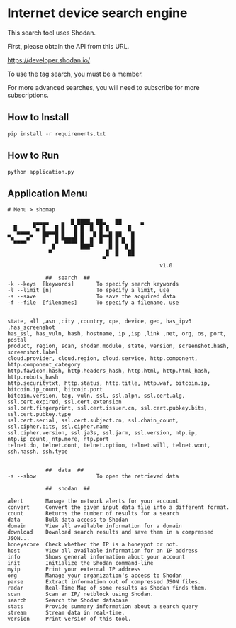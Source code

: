 # Internet device search engine

This search tool uses Shodan.

First, please obtain the API from this URL.

  https://developer.shodan.io/    

  
To use the tag search, you must be a member.

For more advanced searches, you will need to subscribe for more subscriptions.



## How to Install
	
	pip install -r requirements.txt


## How to Run

	python application.py



## Application Menu 
>>>
    
    # Menu > shomap


>>>



            ▄▄▄▄▄    ▄  █ ████▄ ██▄   ██      ▄
      █     ▀▄ █   █ █   █ █  █  █ █      █
    ▄  ▀▀▀▀▄   ██▀▀█ █   █ █   █ █▄▄█ ██   █
     ▀▄▄▄▄▀    █   █ ▀████ █  █  █  █ █ █  █
                  █        ███▀     █ █  █ █
                 ▀                 █  █   ██
                                  ▀
                                                    v1.0

                ##  search  ##
    -k --keys  [keywords]       To specify search keywords
    -l --limit [n]              To specify a limit, use
    -s --save                   To save the acquired data
    -f --file  [filenames]      To specify a filename, use


    state, all ,asn ,city ,country, cpe, device, geo, has_ipv6 ,has_screenshot
    has_ssl, has_vuln, hash, hostname, ip ,isp ,link ,net, org, os, port, postal
    product, region, scan, shodan.module, state, version, screenshot.hash, screenshot.label
    cloud.provider, cloud.region, cloud.service, http.component, http.component_category
    http.favicon.hash, http.headers_hash, http.html, http.html_hash, http.robots_hash
    http.securitytxt, http.status, http.title, http.waf, bitcoin.ip, bitcoin.ip_count, bitcoin.port
    bitcoin.version, tag, vuln, ssl, ssl.alpn, ssl.cert.alg, ssl.cert.expired, ssl.cert.extension
    ssl.cert.fingerprint, ssl.cert.issuer.cn, ssl.cert.pubkey.bits, ssl.cert.pubkey.type
    ssl.cert.serial, ssl.cert.subject.cn, ssl.chain_count, ssl.cipher.bits, ssl.cipher.name
    ssl.cipher.version, ssl.ja3s, ssl.jarm, ssl.version, ntp.ip, ntp.ip_count, ntp.more, ntp.port
    telnet.do, telnet.dont, telnet.option, telnet.will, telnet.wont, ssh.hassh, ssh.type


                ##  data  ##
    -s --show                   To open the retrieved data

                ##  shodan  ##

    alert       Manage the network alerts for your account
    convert     Convert the given input data file into a different format.
    count       Returns the number of results for a search
    data        Bulk data access to Shodan
    domain      View all available information for a domain
    download    Download search results and save them in a compressed JSON...
    honeyscore  Check whether the IP is a honeypot or not.
    host        View all available information for an IP address
    info        Shows general information about your account
    init        Initialize the Shodan command-line
    myip        Print your external IP address
    org         Manage your organization's access to Shodan
    parse       Extract information out of compressed JSON files.
    radar       Real-Time Map of some results as Shodan finds them.
    scan        Scan an IP/ netblock using Shodan.
    search      Search the Shodan database
    stats       Provide summary information about a search query
    stream      Stream data in real-time.
    version     Print version of this tool.
